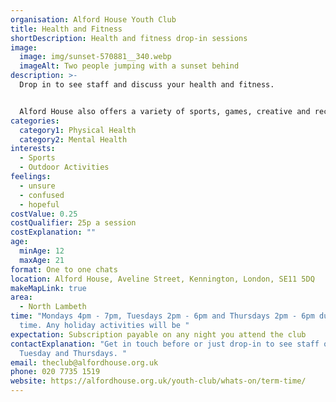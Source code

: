 ```yaml
---
organisation: Alford House Youth Club
title: Health and Fitness
shortDescription: Health and fitness drop-in sessions
image:
  image: img/sunset-570881__340.webp
  imageAlt: Two people jumping with a sunset behind
description: >-
  Drop in to see staff and discuss your health and fitness.


  Alford House also offers a variety of sports, games, creative and recreational activities, such as art and music production.
categories:
  category1: Physical Health
  category2: Mental Health
interests:
  - Sports
  - Outdoor Activities
feelings:
  - unsure
  - confused
  - hopeful
costValue: 0.25
costQualifier: 25p a session
costExplanation: ""
age:
  minAge: 12
  maxAge: 21
format: One to one chats
location: Alford House, Aveline Street, Kennington, London, SE11 5DQ
makeMapLink: true
area:
  - North Lambeth
time: "Mondays 4pm - 7pm, Tuesdays 2pm - 6pm and Thursdays 2pm - 6pm during term
  time. Any holiday activities will be "
expectation: Subscription payable on any night you attend the club
contactExplanation: "Get in touch before or just drop-in to see staff on Monday,
  Tuesday and Thursdays. "
email: theclub@alfordhouse.org.uk
phone: 020 7735 1519
website: https://alfordhouse.org.uk/youth-club/whats-on/term-time/
---
```

